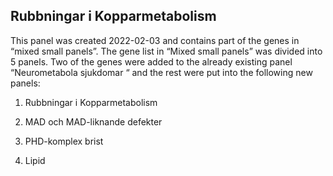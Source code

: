 ## Rubbningar i Kopparmetabolism
This panel was created 2022-02-03 and contains part of the genes in “mixed small panels”. The gene list in “Mixed small panels” was divided into 5 panels. Two of the genes were added to the already existing panel “Neurometabola sjukdomar “ and the rest were put into the following new panels:

1. Rubbningar i Kopparmetabolism

2. MAD och MAD-liknande defekter

3. PHD-komplex brist

4. Lipid


